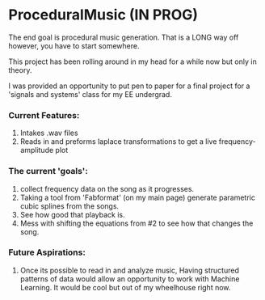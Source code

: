 # ProceduralMusic (IN PROG)
The end goal is procedural music generation. That is a LONG way off however, you have to start somewhere.

This project has been rolling around in my head for a while now but only in theory. 

I was provided an opportunity to put pen to paper for a final project for a 'signals and systems' class for my EE undergrad.

### Current Features:
1) Intakes .wav files
2) Reads in and preforms laplace transformations to get a live frequency-amplitude plot

### The current 'goals':
1) collect frequency data on the song as it progresses.
2) Taking a tool from 'Fabformat' (on my main page) generate parametric cubic splines from the songs.
3) See how good that playback is.
4) Mess with shifting the equations from #2 to see how that changes the song.

### Future Aspirations:
1) Once its possible to read in and analyze music, Having structured patterns of data would allow an opportunity to work
with Machine Learning. It would be cool but out of my wheelhouse right now.